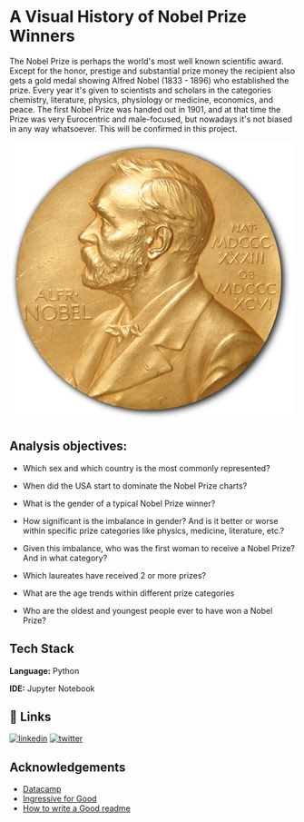 
# A Visual History of Nobel Prize Winners

The Nobel Prize is perhaps the world's most well known scientific award. Except for the honor, prestige and substantial prize money the recipient also gets a gold medal showing Alfred Nobel (1833 - 1896) who established the prize. Every year it's given to scientists and scholars in the categories chemistry, literature, physics, physiology or medicine, economics, and peace. The first Nobel Prize was handed out in 1901, and at that time the Prize was very Eurocentric and male-focused, but nowadays it's not biased in any way whatsoever. This will be confirmed in this project.


![Logo](Nobel_Prize.png)


## Analysis objectives:

- Which sex and which country is the most commonly represented?

- When did the USA start to dominate the Nobel Prize charts?

- What is the gender of a typical Nobel Prize winner?

- How significant is the imbalance in gender? And is it better or worse within specific prize categories like physics, medicine, literature, etc.?

- Given this imbalance, who was the first woman to receive a Nobel Prize? And in what category?

- Which laureates have received 2 or more prizes?

- What are the age trends within different prize categories

- Who are the oldest and youngest people ever to have won a Nobel Prize?


## Tech Stack

**Language:** Python

**IDE:** Jupyter Notebook


## 🔗 Links
[![linkedin](https://img.shields.io/badge/linkedin-0A66C2?style=for-the-badge&logo=linkedin&logoColor=white)](https://www.linkedin.com/in/ekene-splendor-ijeh-775506187/)
[![twitter](https://img.shields.io/badge/twitter-1DA1F2?style=for-the-badge&logo=twitter&logoColor=white)](https://twitter.com/kayson_ejay)
## Acknowledgements

 - [Datacamp](https://www.datacamp.com)
 - [Ingressive for Good](https://ingressive.org/)
 - [How to write a Good readme](https://bulldogjob.com/news/449-how-to-write-a-good-readme-for-your-github-project)
